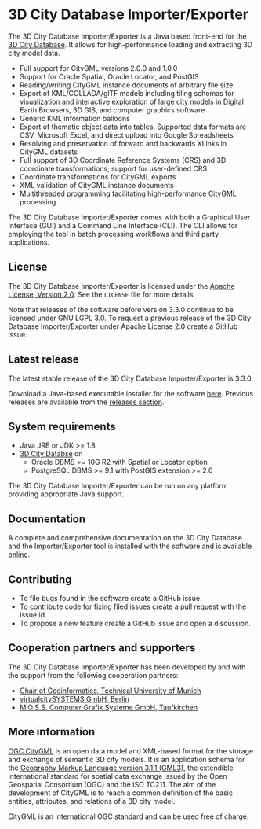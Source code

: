 3D City Database Importer/Exporter
==================================

The 3D City Database Importer/Exporter is a Java based front-end for the [3D City Database](https://github.com/3dcitydb/3dcitydb). It allows for high-performance loading and extracting 3D city model data.

* Full support for CityGML versions 2.0.0 and 1.0.0
* Support for Oracle Spatial, Oracle Locator, and PostGIS
* Reading/writing CityGML instance documents of arbitrary file size
* Export of KML/COLLADA/glTF models including tiling schemas for 
  visualization and interactive exploration of large city models
  in Digital Earth Browsers, 3D GIS, and computer graphics software
* Generic KML information balloons
* Export of thematic object data into tables. Supported data formats are
  CSV, Microsoft Excel, and direct upload into Google Spreadsheets
* Resolving and preservation of forward and backwards XLinks in 
  CityGML datasets
* Full support of 3D Coordinate Reference Systems (CRS) and 3D 
  coordinate transformations; support for user-defined CRS 
* Coordinate transformations for CityGML exports
* XML validation of CityGML instance documents
* Multithreaded programming facilitating high-performance CityGML 
  processing

The 3D City Database Importer/Exporter comes with both a Graphical User Interface (GUI) and a Command Line Interface (CLI). The CLI 
allows for employing the tool in batch processing workflows and third party applications.

License
-------
The 3D City Database Importer/Exporter is licensed under the [Apache License, Version 2.0](http://www.apache.org/licenses/LICENSE-2.0). See the `LICENSE` file for more details.

Note that releases of the software before version 3.3.0 continue to be licensed under GNU LGPL 3.0. To request a previous release of the 3D City Database Importer/Exporter under Apache License 2.0 create a GitHub issue.

Latest release
--------------
The latest stable release of the 3D City Database Importer/Exporter is 3.3.0.

Download a Java-based executable installer for the software [here](https://github.com/3dcitydb/importer-exporter/releases/download/v3.3.0/3DCityDB-Importer-Exporter-3.3-Setup.jar). Previous releases are available from the [releases section](https://github.com/3dcitydb/importer-exporter/releases).

System requirements
-------------------
* Java JRE or JDK >= 1.8
* [3D City Databse](https://github.com/3dcitydb/3dcitydb) on
  - Oracle DBMS >= 10G R2 with Spatial or Locator option
  - PostgreSQL DBMS >= 9.1 with PostGIS extension >= 2.0
  
The 3D City Database Importer/Exporter can be run on any platform providing appropriate Java support. 

Documentation
-------------
A complete and comprehensive documentation on the 3D City Database and the Importer/Exporter tool is installed with the software and is available [online](http://www.3dcitydb.org/3dcitydb/documentation/).

Contributing
------------
* To file bugs found in the software create a GitHub issue.
* To contribute code for fixing filed issues create a pull request with the issue id.
* To propose a new feature create a GitHub issue and open a discussion.

Cooperation partners and supporters  
-----------------------------------

The 3D City Database Importer/Exporter has been developed by and with the support from the following cooperation partners:

* [Chair of Geoinformatics, Technical University of Munich](https://www.gis.bgu.tum.de/)
* [virtualcitySYSTEMS GmbH, Berlin](http://www.virtualcitysystems.de/)
* [M.O.S.S. Computer Grafik Systeme GmbH, Taufkirchen](http://www.moss.de/)

More information
----------------
[OGC CityGML](http://www.opengeospatial.org/standards/citygml) is an open data model and XML-based format for the storage and exchange of semantic 3D city models. It is an application schema for the [Geography Markup Language version 3.1.1 (GML3)](http://www.opengeospatial.org/standards/gml), the extendible international standard for spatial data exchange issued by the Open Geospatial Consortium (OGC) and the ISO TC211. The aim of the development of CityGML is to reach a common definition of the basic entities, attributes, and relations of a 3D city model.

CityGML is an international OGC standard and can be used free of charge.
